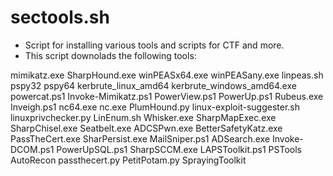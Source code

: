 # sectools.sh
- Script for installing various tools and scripts for CTF and more.
- This script downolads the following tools:

mimikatz.exe
SharpHound.exe
winPEASx64.exe
winPEASany.exe
linpeas.sh
pspy32
pspy64
kerbrute_linux_amd64
kerbrute_windows_amd64.exe
powercat.ps1
Invoke-Mimikatz.ps1
PowerView.ps1
PowerUp.ps1
Rubeus.exe
Inveigh.ps1
nc64.exe
nc.exe
PlumHound.py
linux-exploit-suggester.sh
linuxprivchecker.py
LinEnum.sh
Whisker.exe
SharpMapExec.exe
SharpChisel.exe
Seatbelt.exe
ADCSPwn.exe
BetterSafetyKatz.exe
PassTheCert.exe
SharPersist.exe
MailSniper.ps1
ADSearch.exe
Invoke-DCOM.ps1
PowerUpSQL.ps1
SharpSCCM.exe
LAPSToolkit.ps1
PSTools
AutoRecon
passthecert.py
PetitPotam.py
SprayingToolkit
